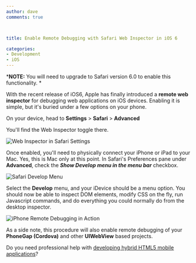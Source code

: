 ```yaml
---
author: dave
comments: true



title: Enable Remote Debugging with Safari Web Inspector in iOS 6

categories:
- Development
- iOS
---
```


***NOTE:** You will need to upgrade to Safari version 6.0 to enable this functionality. *





With the recent release of iOS6, Apple has finally introduced a **remote web inspector** for debugging web applications on iOS devices. Enabling it is simple, but it's buried under a few options on your phone.





On your device, head to **Settings** > **Safari** > **Advanced**





You'll find the Web Inspector toggle there.





![Web Inspector in Safari Settings](http://moduscreate.com/wp-content/uploads/2012/09/screens2.jpg)





Once enabled, you'll need to physically connect your iPhone or iPad to your Mac. Yes, this is Mac only at this point. In Safari's Preferences pane under **Advanced**, check the **_Show Develop menu in the menu bar_** checkbox.





![Safari Develop Menu](http://moduscreate.com/wp-content/uploads/2012/09/j2.png)





Select the **Develop** menu, and your iDevice should be a menu option. You should now be able to inspect DOM elements, modify CSS on the fly, run Javascript commands, and do everything you could normally do from the desktop inspector.





![iPhone Remote Debugging in Action](http://moduscreate.com/wp-content/uploads/2012/09/photo22.jpg)





As a side note, this procedure will also enable remote debugging of your **PhoneGap (Cordova)** and other **UIWebView** based projects.





Do you need professional help with [developing hybrid HTML5 mobile applications](http://moduscreate.com/capabilities/mobile-apps/)?



